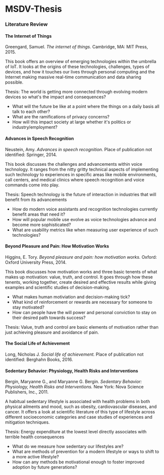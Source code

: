 # MSDV-Thesis

### Literature Review

#### The Internet of Things
Greengard, Samuel. *The internet of things.* Cambridge, MA: MIT Press, 2015.

This book offers an overview of emerging technologies within the umbrella of IoT. It looks at the origins of these technologies, challenges, types of devices, and how it touches our lives through personal computing and the Internet making massive real-time communication and data sharing possible.

Thesis: The world is getting more connected through evolving modern devices so what's the impact and consequences?

* What will the future be like at a point where the things on a daily basis all talk to each other?
* What are the ramifications of privacy concerns?
* How will this impact society at large whether it's politics or industry/employment?


#### Advances in Speech Recognition
Neustein, Amy. *Advances in speech recognition.* Place of publication not identified: Springer, 2014.

This book discusses the challenges and advancements within voice technology. It ranges from the nitty gritty technical aspects of implementing such technology to experiences in specific areas like mobile environments, call centers, and medical clinics where speech recognition and voice commands come into play.

Thesis: Speech technology is the future of interaction in industries that will benefit from its advancements

* How do modern voice assistants and recognition technologies currently benefit areas that need it?
* How will popular mobile use evolve as voice technologies advance and become more sophisticated?
* What are usability metrics like when measuring user experience of such technologies?

#### Beyond Pleasure and Pain: How Motivation Works
Higgins, E. Tory. *Beyond pleasure and pain: how motivation works.* Oxford: Oxford University Press, 2014.

This book discusses how motivation works and three basic tenents of what makes up motivation: value, truth, and control. It goes through how these tenents, working together, create desired and effective results while giving examples and scientific studies of decision-making.

* What makes human motiviation and decision-making tick?
* What kind of reinforcement or rewards are necessary for someone to stay motivated?
* How can people have the will power and personal conviction to stay on their desired path towards success?

Thesis: Value, truth and control are basic elements of motivation rather than just achieving pleasure and avoidance of pain.

#### The Social Life of Achievement
Long, Nicholas J. *Social life of achievement.* Place of publication not identified: Berghahn Books, 2016.


#### Sedentary Behavior: Physiology, Health Risks and Interventions
Bergin, Maryanne G., and Maryanne G. Bergin. *Sedentary Behavior: Physiology, Health Risks and Interventions.* New York: Nova Science Publishers, Inc., 2011.

A habitual sedentary lifestyle is associated with health problems in both physical ailments and mood, such as obesity, cardiovascular diseases, and cancer. It offers a look at scientific literature of this type of lifestyle across different socioeconomic categories and case studies of experiences and mitigation techniques.

Thesis: Energy expenditure at the lowest level directly associates with terrible health consequences

* What do we measure how sedentary our lifestyles are?
* What are methods of prevention for a modern lifestyle or ways to shift to a more active lifestyle?
* How can any methods be motivational enough to foster improved adoption by future generations?


